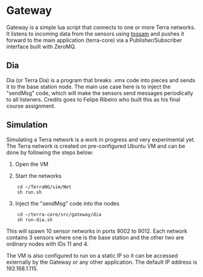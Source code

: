 # Gateway

Gateway is a simple lua script that connects to one or more Terra networks. 
It listens to incoming data from the sensors using [tossam](http://www.inf.ufg.br/~brunoos/tossam/) and pushes 
it forward to the main application (terra-core) via a Publisher/Subscriber interface built with ZeroMQ.

## Dia

Dia (or Terra Dia) is a program that breaks .vmx code into pieces and sends it to the base station node. The main use case here is to inject the "sendMsg" code, which will make the sensors send messages periodically to all listeners. Credits goes to Felipe Ribeiro who built this as his final course assignment.

## Simulation

Simulating a Terra network is a work in progress and very experimental yet. 
The Terra network is created on pre-configured Ubuntu VM and can be done by following the steps below:

1. Open the VM

2. Start the networks

```
    cd ~/TerraNG/sim/Net
    sh run.sh
```

3. Inject the "sendMsg" code into the nodes
```
    cd ~/terra-core/src/gateway/dia
    sh run-dia.sh
```

This will spawn 10 sensor networks in ports 9002 to 9012. 
Each network contains 3 sensors where one is the base station and the other two are ordinary nodes with IDs 11 and 4.

The VM is also configured to run on a static IP so it can be accessed externally by the Gateway or any other application. 
The default IP address is 192.168.1.115.
